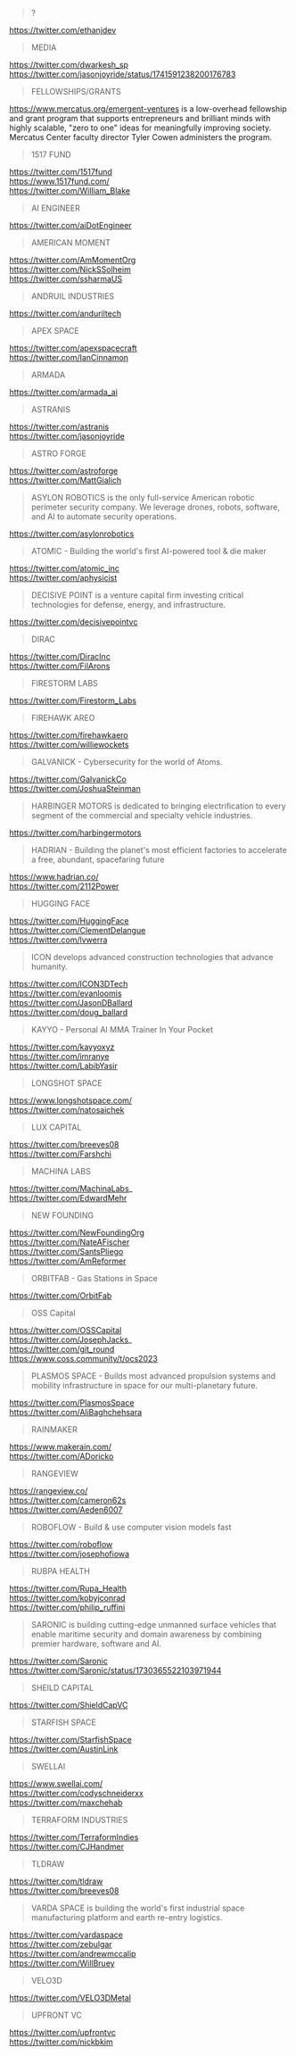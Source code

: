 > ?

https://twitter.com/ethanjdev  

> MEDIA

https://twitter.com/dwarkesh_sp  
https://twitter.com/jasonjoyride/status/1741591238200176783  

> FELLOWSHIPS/GRANTS

https://www.mercatus.org/emergent-ventures is a low-overhead fellowship and grant program that supports entrepreneurs and brilliant minds with highly scalable, "zero to one" ideas for meaningfully improving society. Mercatus Center faculty director Tyler Cowen administers the program.

> 1517 FUND

https://twitter.com/1517fund  
https://www.1517fund.com/  
https://twitter.com/William_Blake  

> AI ENGINEER

https://twitter.com/aiDotEngineer  

> AMERICAN MOMENT

https://twitter.com/AmMomentOrg  
https://twitter.com/NickSSolheim  
https://twitter.com/ssharmaUS  

> ANDRUIL INDUSTRIES

https://twitter.com/anduriltech  

> APEX SPACE

https://twitter.com/apexspacecraft  
https://twitter.com/IanCinnamon  

> ARMADA 

https://twitter.com/armada_ai  

> ASTRANIS

https://twitter.com/astranis  
https://twitter.com/jasonjoyride  

> ASTRO FORGE

https://twitter.com/astroforge  
https://twitter.com/MattGialich  

> ASYLON ROBOTICS is the only full-service American robotic perimeter security company. We leverage drones, robots, software, and AI to automate security operations.

https://twitter.com/asylonrobotics  

> ATOMIC - Building the world's first AI-powered tool & die maker

https://twitter.com/atomic_inc  
https://twitter.com/aphysicist  

> DECISIVE POINT is a venture capital firm investing critical technologies for defense, energy, and infrastructure.

https://twitter.com/decisivepointvc  

> DIRAC

https://twitter.com/DiracInc  
https://twitter.com/FilArons  

> FIRESTORM LABS

https://twitter.com/Firestorm_Labs  

> FIREHAWK AREO

https://twitter.com/firehawkaero  
https://twitter.com/williewockets  

> GALVANICK - Cybersecurity for the world of Atoms.

https://twitter.com/GalvanickCo  
https://twitter.com/JoshuaSteinman  

> HARBINGER MOTORS is dedicated to bringing electrification to every segment of the commercial and specialty vehicle industries.

https://twitter.com/harbingermotors  

> HADRIAN - Building the planet's most efficient factories to accelerate a free, abundant, spacefaring future

https://www.hadrian.co/  
https://twitter.com/2112Power  

> HUGGING FACE

https://twitter.com/HuggingFace  
https://twitter.com/ClementDelangue  
https://twitter.com/lvwerra  

> ICON develops advanced construction technologies that advance humanity.

https://twitter.com/ICON3DTech  
https://twitter.com/evanloomis  
https://twitter.com/JasonDBallard  
https://twitter.com/doug_ballard  

> KAYYO - Personal AI MMA Trainer In Your Pocket

https://twitter.com/kayyoxyz  
https://twitter.com/imranye  
https://twitter.com/LabibYasir  

> LONGSHOT SPACE

https://www.longshotspace.com/  
https://twitter.com/natosaichek  

> LUX CAPITAL

https://twitter.com/breeves08  
https://twitter.com/Farshchi  

> MACHINA LABS

https://twitter.com/MachinaLabs_  
https://twitter.com/EdwardMehr  

> NEW FOUNDING

https://twitter.com/NewFoundingOrg  
https://twitter.com/NateAFischer  
https://twitter.com/SantsPliego  
https://twitter.com/AmReformer  

> ORBITFAB - Gas Stations in Space

https://twitter.com/OrbitFab  

> OSS Capital

https://twitter.com/OSSCapital  
https://twitter.com/JosephJacks_  
https://twitter.com/git_round  
https://www.coss.community/t/ocs2023  

> PLASMOS SPACE - Builds most advanced propulsion systems and mobility infrastructure in space for our multi-planetary future.

https://twitter.com/PlasmosSpace  
https://twitter.com/AliBaghchehsara  

> RAINMAKER

https://www.makerain.com/  
https://twitter.com/ADoricko  

> RANGEVIEW 

https://rangeview.co/  
https://twitter.com/cameron62s  
https://twitter.com/Aeden6007  

> ROBOFLOW - Build & use computer vision models fast

https://twitter.com/roboflow  
https://twitter.com/josephofiowa  

> RUBPA HEALTH 

https://twitter.com/Rupa_Health  
https://twitter.com/kobyjconrad  
https://twitter.com/philip_ruffini  

> SARONIC is building cutting-edge unmanned surface vehicles that enable maritime security and domain awareness by combining premier hardware, software and AI.

https://twitter.com/Saronic  
https://twitter.com/Saronic/status/1730365522103971944  

> SHEILD CAPITAL

https://twitter.com/ShieldCapVC  

> STARFISH SPACE

https://twitter.com/StarfishSpace  
https://twitter.com/AustinLink  

> SWELLAI 

https://www.swellai.com/  
https://twitter.com/codyschneiderxx  
https://twitter.com/maxchehab  

> TERRAFORM INDUSTRIES

https://twitter.com/TerraformIndies  
https://twitter.com/CJHandmer  

> TLDRAW

https://twitter.com/tldraw  
https://twitter.com/breeves08  

> VARDA SPACE is building the world's first industrial space manufacturing platform and earth re-entry logistics.

https://twitter.com/vardaspace  
https://twitter.com/zebulgar  
https://twitter.com/andrewmccalip  
https://twitter.com/WillBruey  

> VELO3D

https://twitter.com/VELO3DMetal  

> UPFRONT VC

https://twitter.com/upfrontvc  
https://twitter.com/nickbkim  